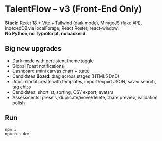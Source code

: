 # TalentFlow – v3 (Front-End Only)

**Stack:** React 18 + Vite + Tailwind (dark mode), MirageJS (fake API), IndexedDB via localForage, React Router, react-window.  
**No Python, no TypeScript, no backend.**

## Big new upgrades
- Dark mode with persistent theme toggle
- Global Toast notifications
- Dashboard (mini canvas chart + stats)
- Candidates **Board**: drag across stages (HTML5 DnD)
- Jobs: modal create with templates, import/export JSON, saved search, tag chips
- Candidates: shortlist, sorting, CSV export, avatars
- Assessments: presets, duplicate/move/delete, share preview, validation polish

## Run
```bash
npm i
npm run dev
```
